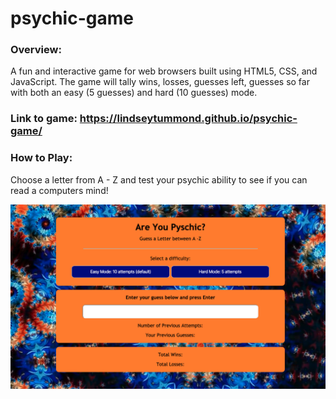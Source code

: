 # psychic-game

### Overview:
A fun and interactive game for web browsers built using HTML5, CSS, and JavaScript.
The game will tally wins, losses, guesses left, guesses so far with both an easy (5 guesses) and hard (10 guesses) mode.

### Link to game: https://lindseytummond.github.io/psychic-game/

### How to Play:
Choose a letter from A - Z and test your psychic ability to see if you can read a computers mind!

<a href="https://lindseytummond.github.io/psychic-game/" target="_blank">
  <img src="assets/images/psychic-game-finished.jpg" alt="psychic-game-finished">
</a>
